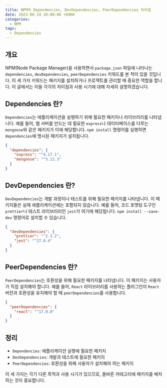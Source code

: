 ```yaml
---
title: NPM의 Dependencies, DevDependencies, PeerDependencies 차이점
date: 2023-06-19 20:00:00 +0900
categories:
  - NPM
tags:
  - Dependencies
---
```


## 개요

NPM(Node Package Manager)을 사용하면서 `package.json` 파일에 나타나는 `dependencies`, `devDependencies`, `peerDependencies` 키워드를 본 적이 있을 것입니다. 이 세 가지 키워드는 패키지를 설치하거나 프로젝트를 관리할 때 중요한 역할을 합니다. 이 글에서는 이들 각각의 차이점과 사용 시기에 대해 자세히 설명하겠습니다.

## Dependencies 란?

`Dependencies`는 애플리케이션을 실행하기 위해 필요한 패키지나 라이브러리를 나타냅니다. 예를 들어, 웹 서버를 만드는 데 필요한 `express`나 데이터베이스를 다루는 `mongoose`와 같은 패키지가 이에 해당합니다. `npm install` 명령어를 실행하면 `dependencies`에 명시된 패키지가 설치됩니다.

```json
{
  "dependencies": {
    "express": "^4.17.1",
    "mongoose": "^5.12.3"
  }
}
```

## DevDependencies 란?

`DevDependencies`는 개발 과정이나 테스트를 위해 필요한 패키지를 나타냅니다. 이 패키지들은 실제 애플리케이션에는 포함되지 않습니다. 예를 들어, 코드 포맷팅 도구인 `prettier`나 테스트 라이브러리인 `jest`가 여기에 해당됩니다. `npm install --save-dev` 명령어로 설치할 수 있습니다.

```json
{
  "devDependencies": {
    "prettier": "^2.3.2",
    "jest": "^27.0.4"
  }
}
```

## PeerDependencies 란?

`PeerDependencies`는 호환성을 위해 필요한 패키지를 나타냅니다. 이 패키지는 사용자가 직접 설치해야 합니다. 예를 들어, `React` 라이브러리를 사용하는 플러그인이 `React` 버전과 호환성을 유지해야 할 때 `peerDependencies`를 사용합니다.

```json
{
  "peerDependencies": {
    "react": "^17.0.0"
  }
}
```

## 정리

- `Dependencies`: 애플리케이션 실행에 필요한 패키지
- `DevDependencies`: 개발과 테스트에 필요한 패키지
- `PeerDependencies`: 호환성을 위해 사용자가 설치해야 하는 패키지

이 세 가지는 각기 다른 목적과 사용 시기가 있으므로, 올바른 카테고리에 패키지를 배치하는 것이 중요합니다.